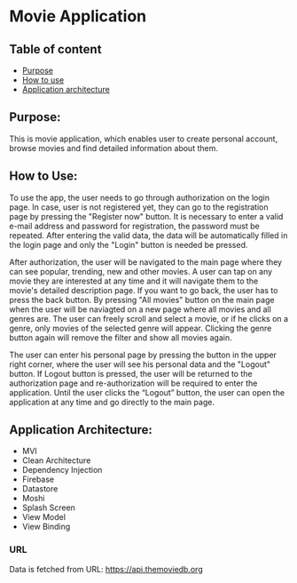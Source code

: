 # Movie Application

## Table of content
* [Purpose](https://github.com/agabunia/midterm-project?tab=readme-ov-file#purpose)
* [How to use](https://github.com/agabunia/midterm-project?tab=readme-ov-file#how-to-use)
* [Application architecture](https://github.com/agabunia/midterm-project?tab=readme-ov-file#application-architecture)


## Purpose:
This is movie application, which enables user to create personal account, browse movies and find detailed information about them.


## How to Use:
To use the app, the user needs to go through authorization on the login page. In case, user is not registered yet, they can go to the registration page by pressing the "Register now" button. It is necessary to enter a valid e-mail address and password for registration, the password must be repeated. After entering the valid data, the data will be automatically filled in the login page and only the "Login" button is needed be pressed. 

After authorization, the user will be navigated to the main page where they can see popular, trending, new and other movies. A user can tap on any movie they are interested at any time and it will navigate them to the movie's detailed description page. If you want to go back, the user has to press the back button. By pressing "All movies" button on the main page when the user will be naviagted on a new page where all movies and all genres are. The user can freely scroll and select a movie, or if he clicks on a genre, only movies of the selected genre will appear. Clicking the genre button again will remove the filter and show all movies again.

The user can enter his personal page by pressing the button in the upper right corner, where the user will see his personal data and the "Logout" button. If Logout button is pressed, the user will be returned to the authorization page and re-authorization will be required to enter the application. Until the user clicks the “Logout” button, the user can open the application at any time and go directly to the main page. 


## Application Architecture:

* MVI
* Clean Architecture
* Dependency Injection
*	Firebase
*	Datastore
* Moshi
* Splash Screen
* View Model
* View Binding

### URL
Data is fetched from URL: https://api.themoviedb.org




